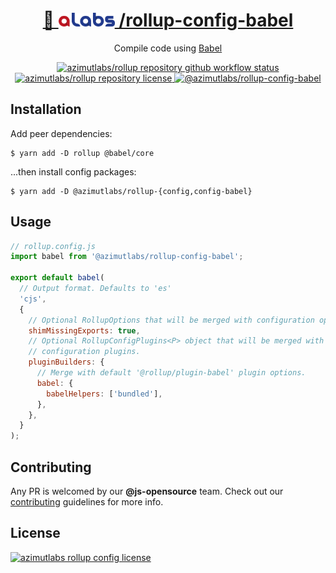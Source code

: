 <h1 align="center">
  <a target="_blank" href="https://alabs.team">
    🍣
    <img
      height="22.5"
      src="https://raw.githubusercontent.com/azimutlabs/logos/master/little_logo.png"
      alt="azimutlabs logo"
    />
    /rollup-config-babel
  </a>
</h1>

<p align="center">Compile code using <a href='https://github.com/babel/babel#readme'>Babel</a></p>

<p align="center">
  <a href="https://github.com/azimutlabs/rollup/actions?query=workflow%3A%22Lint+and+Test%22">
    <img
      src="https://github.com/azimutlabs/rollup/workflows/Lint%20and%20Test/badge.svg"
      alt="azimutlabs/rollup repository github workflow status"
    />
  </a>
  <a href="https://github.com/azimutlabs/rollup/blob/master/LICENSE">
    <img
      src="https://img.shields.io/github/license/azimutlabs/rollup?label=License"
      alt="azimutlabs/rollup repository license"
    />
  </a>
  <a href="https://www.npmjs.com/package/@azimutlabs/rollup-config-babel">
    <img
      src="https://img.shields.io/npm/v/@azimutlabs/rollup-config-babel?color=blue&logo=npm&label="
      alt="@azimutlabs/rollup-config-babel"
    />
  </a>
</p>

## Installation
Add peer dependencies:
```shell
$ yarn add -D rollup @babel/core
```
...then install config packages:
```shell
$ yarn add -D @azimutlabs/rollup-{config,config-babel}
```

## Usage
```javascript
// rollup.config.js
import babel from '@azimutlabs/rollup-config-babel';

export default babel(
  // Output format. Defaults to 'es'
  'cjs',
  {
    // Optional RollupOptions that will be merged with configuration options.
    shimMissingExports: true,
    // Optional RollupConfigPlugins<P> object that will be merged with
    // configuration plugins.
    pluginBuilders: {
      // Merge with default '@rollup/plugin-babel' plugin options.
      babel: {
        babelHelpers: ['bundled'],
      },
    },
  }
);
```

## Contributing
Any PR is welcomed by our **@js-opensource** team.
Check out our [contributing](../../CONTRIBUTING.md) guidelines for more info.

## License
[![azimutlabs rollup config license](https://img.shields.io/github/license/azimutlabs/rollup?label=as%20always&color=informational)](../../LICENSE)
